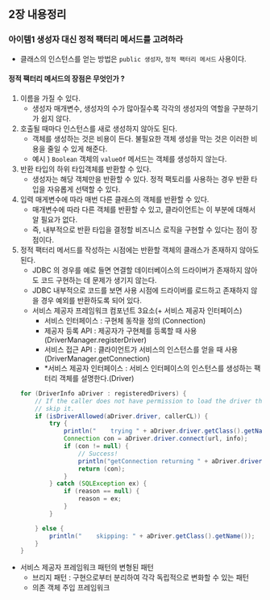 ## 2장 내용정리

### 아이템1 생성자 대신 정적 팩터리 메서드를 고려하라
- 클래스의 인스턴스를 얻는 방법은 `public 생성자`, `정적 팩터리 메서드` 사용이다.

#### 정적 팩터리 메서드의 장점은 무엇인가 ?
1. 이름을 가질 수 있다.
    - 생성자 매개변수, 생성자의 수가 많아질수록 각각의 생성자의 역할을 구분하기가 쉽지 않다.
2. 호출될 때마다 인스턴스를 새로 생성하지 않아도 된다.
    - 객체를 생성하는 것은 비용이 든다. 불필요한 객체 생성을 막는 것은 이러한 비용을 줄일 수 있게 해준다.
    - 예시 ) `Boolean` 객체의 `valueOf` 메서드는 객체를 생성하지 않는다.
3. 반환 타입의 하위 타입객체를 반환할 수 있다.
    - 생성자는 해당 객체만을 반환할 수 있다. 정적 팩토리를 사용하는 경우 반환 타입을 자유롭게 선택할 수 있다.
4. 입력 매게변수에 따라 매번 다른 클래스의 객체를 반환할 수 있다.
    - 매개변수에 따라 다른 객체를 반환할 수 있고, 클라이언트는 이 부분에 대해서 알 필요가 없다.
    - 즉, 내부적으로 반환 타입을 결정할 비즈니스 로직을 구현할 수 있다는 점이 장점이다.
5. 정적 팩터리 메서드를 작성하는 시점에는 반환할 객체의 클래스가 존재하지 않아도 된다.
    - JDBC 의 경우를 예로 들면 연결할 데이터베이스의 드라이버가 존재하지 않아도 코드 구현하는 데 문제가 생기지 않는다.
    - JDBC 내부적으로 코드를 보면 사용 시점에 드라이버를 로드하고 존재하지 않을 경우 예외를 반환하도록 되어 있다.
    - 서비스 제공자 프레임워크 컴포넌트 3요소(+ 서비스 제공자 인터페이스)
        - 서비스 인터페이스 : 구현체 동작을 정의 (Connection)
        - 제공자 등록 API : 제공자가 구현체를 등록할 때 사용(DriverManager.registerDriver)
        - 서비스 접근 API : 클라이언트가 서비스의 인스턴스를 얻을 때 사용(DriverManager.getConnection)
        - *서비스 제공자 인터페이스 : 서비스 인터페이스의 인스턴스를 생성하는 팩터리 객체를 설명한다.(Driver)
   ```java
   for (DriverInfo aDriver : registeredDrivers) {
       // If the caller does not have permission to load the driver then
       // skip it.
       if (isDriverAllowed(aDriver.driver, callerCL)) {
           try {
               println("    trying " + aDriver.driver.getClass().getName());
               Connection con = aDriver.driver.connect(url, info);
               if (con != null) {
                   // Success!
                   println("getConnection returning " + aDriver.driver.getClass().getName());
                   return (con);
               }
           } catch (SQLException ex) {
               if (reason == null) {
                   reason = ex;
               }
           }

       } else {
           println("    skipping: " + aDriver.getClass().getName());
       }
   }
- 서비스 제공자 프레임워크 패턴의 변형된 패턴
    - 브리지 패턴 : 구현으로부터 분리하여 각각 독립적으로 변화할 수 있는 패턴
    - 의존 객체 주입 프레임워크